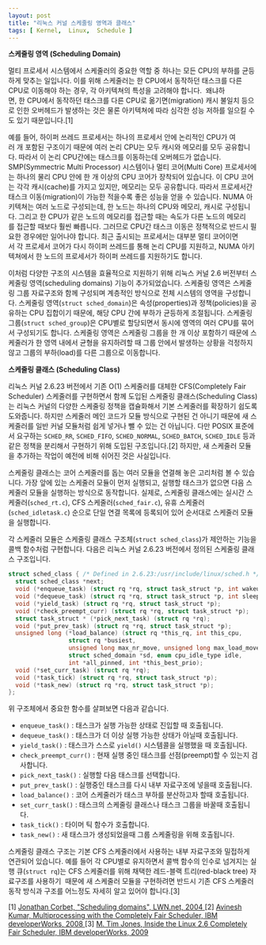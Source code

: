 ```yaml
---
layout: post
title: "리눅스 커널 스케줄링 영역과 클래스"
tags: [ Kernel,  Linux,  Schedule ]
---
```

**스케줄링 영역 (Scheduling Domain)**

멀티 프로세서 시스템에서 스케줄러의 중요한 역할 중 하나는 모든 CPU의 부하를 균등하게 맞추는 일입니다. 이를 위해 스케줄러는 한 CPU에서 동작하던 태스크를 다른 CPU로 이동해야 하는 경우, 각 아키텍쳐의 특성을 고려해야 합니다.  왜냐하면, 한 CPU에서 동작하던 태스크를 다른 CPU로 옮기면(migration) 캐시 불일치 등으로 인한 오버헤드가 발생하는 것은 물론 아키텍쳐에 따라 심각한 성능 저하를 일으킬 수도 있기 때문입니다.[1]

예를 들어, 하이퍼 쓰레드 프로세서는 하나의 프로세서 안에 논리적인 CPU가 여러 개 포함된 구조이기 때문에 여러 논리 CPU는 모두 캐시와 메모리를 모두 공유합니다. 따라서 이 논리 CPU간에는 태스크를 이동하는데 오버헤드가 없습니다. SMP(Symmectric Multi Processor) 시스템이나 멀티 코어(Multi Core) 프로세서에는 하나의 물리 CPU 안에 한 개 이상의 CPU 코어가 장착되어 있습니다. 이 CPU 코어는 각각 캐시(cache)를 가지고 있지만, 메모리는 모두 공유합니다. 따라서 프로세서간 태스크 이동(migration)이 가능한 적을수록 좋은 성능을 얻을 수 있습니다. NUMA 아키텍쳐는 여러 노드로 구성되는데, 한 노드는 하나의 CPU와 메모리, 캐시로 구성됩니다. 그리고 한 CPU가 같은 노드의 메모리를 접근할 때는 속도가 다른 노드의 메모리를 접근할 때보다 훨씬 빠릅니다. 그러므로 CPU간 태스크 이동은 정책적으로 반드시 필요한 경우에만 일어나야 합니다. 최근 출시되는 프로세서는 대부분 멀티 코어이면서 각 프로세서 코어가 다시 하이퍼 쓰레드를 통해 논리 CPU를 지원하고, NUMA 아키텍쳐에서 한 노드의 프로세서가 하이퍼 쓰레드를 지원하기도 합니다.

이처럼 다양한 구조의 시스템을 효율적으로 지원하기 위해 리눅스 커널 2.6 버전부터 스케줄링 영역(scheduling domains) 기능이 추가되었습니다. 스케줄링 영역은 스케줄링 그룹 자료구조와 함께 구성되며 계층적인 방식으로 전체 시스템의 영역을 구성합니다. 스케줄링 영역(`struct sched_domain`)은 속성(properties)과 정책(policies)을 공유하는 CPU 집합이기 때문에, 해당 CPU 간에 부하가 균등하게 조절됩니다. 스케줄링 그룹(`struct sched_group`)은 CPU별로 할당되면서 동시에 영역의 여러 CPU를 묶어서 구성되기도 합니다. 스케줄링 영역은 스케줄링 그룹을 한 개 이상 포함하기 때문에 스케줄러가 한 영역 내에서 균형을 유지하려할 때 그룹 안에서 발생하는 상황을 걱정하지 않고 그룹의 부하(load)를 다른 그룹으로 이동합니다.

**스케줄링 클래스 (Scheduling Class)**

리눅스 커널 2.6.23 버전에서 기존 O(1) 스케줄러를 대체한 CFS(Completely Fair Scheduler) 스케줄러를 구현하면서 함께 도입된 스케줄링 클래스(Scheduling Class)는 리눅스 커널의 다양한 스케줄링 정책을 캡슐화해서 기본 스케줄러를 확장하기 쉽도록 도와줍니다. 하지만 스케줄러 메인 코드가 모듈 방식으로 구현된 건 아니기 때문에 새 스케줄러를 일반 커널 모듈처럼 쉽게 넣거나 뺄 수 있는 건 아닙니다. 다만 POSIX 표준에서 요구하는 `SCHED_RR`, `SCHED_FIFO`, `SCHED_NORMAL`, `SCHED_BATCH`, `SCHED_IDLE` 등과 같은 정책을 분리해서 구현하기 위해 도입된 구조입니다.[2] 하지만, 새 스케줄러 모듈을 추가하는 작업이 예전에 비해 쉬어진 것은 사실입니다.

스케줄링 클래스는 코어 스케줄러를 돕는 여러 모듈을 연결해 놓은 고리처럼 볼 수 있습니다. 가장 앞에 있는 스케줄러 모듈이 먼저 실행되고, 실행할 태스크가 없으면 다음 스케줄러 모듈을 실행하는 방식으로 동작합니다. 실제로, 스케줄링 클래스에는 실시간 스케줄러(`sched_rt.c`), CFS 스케줄러(`sched_fair.c`), 유휴 스케줄러(`sched_idletask.c`) 순으로 단일 연결 목록에 등록되어 있어 순서대로 스케줄러 모듈을 실행합니다.

각 스케줄러 모듈은 스케줄링 클래스 구조체(`struct sched_class`)가 제안하는 기능을 콜백 함수처럼 구현합니다. 다음은 리눅스 커널 2.6.23 버전에서 정의된 스케줄링 클래스 구조입니다.

```c
struct sched_class { /* Defined in 2.6.23:/usr/include/linux/sched.h */
  struct sched_class *next;
  void (*enqueue_task) (struct rq *rq, struct task_struct *p, int wakeup);
  void (*dequeue_task) (struct rq *rq, struct task_struct *p, int sleep);
  void (*yield_task) (struct rq *rq, struct task_struct *p);
  void (*check_preempt_curr) (struct rq *rq, struct task_struct *p);
  struct task_struct * (*pick_next_task) (struct rq *rq);
  void (*put_prev_task) (struct rq *rq, struct task_struct *p);
  unsigned long (*load_balance) (struct rq *this_rq, int this_cpu,
                 struct rq *busiest,
                 unsigned long max_nr_move, unsigned long max_load_move,
                 struct sched_domain *sd, enum cpu_idle_type idle,
                 int *all_pinned, int *this_best_prio);
  void (*set_curr_task) (struct rq *rq);
  void (*task_tick) (struct rq *rq, struct task_struct *p);
  void (*task_new) (struct rq *rq, struct task_struct *p);
};
```

위 구조체에서 중요한 함수를 살펴보면 다음과 같습니다.

-   `enqueue_task()` : 태스크가 실행 가능한 상태로 진입할 때 호출됩니다.
-   `dequeue_task()` : 태스크가 더 이상 실행 가능한 상태가 아닐때 호출됩니다.
-   `yield_task()` : 태스크가 스스로 `yield()` 시스템콜을 실행했을 때 호출됩니다.
-   `check_preempt_curr()` : 현재 실행 중인 태스크를 선점(preempt)할 수 있는지 검사합니다.
-   `pick_next_task()` : 실행할 다음 태스크를 선택합니다.
-   `put_prev_task()` : 실행중인 태스크를 다시 내부 자료구조에 넣을때 호출됩니다.
-   `load_balance()` : 코어 스케줄러가 태스크 부하를 분산하고자 할때 호출됩니다.
-   `set_curr_task()` : 태스크의 스케줄링 클래스나 태스크 그룹을 바꿀때 호출됩니다.
-   `task_tick()` : 타이머 틱 함수가 호출합니다.
-   `task_new()` : 새 태스크가 생성되었을때 그룹 스케줄링을 위해 호출됩니다.

스케줄링 클래스 구조는 기본 CFS 스케줄러에서 사용하는 내부 자료구조와 밀접하게 연관되어 있습니다. 예를 들어 각 CPU별로 유지하면서 콜백 함수의 인수로 넘겨지는 실행 큐(`struct rq`)는 CFS 스케줄러를 위해 채택한 레드-블랙 트리(red-black tree) 자료구조를 사용하기  때문에 새 스케줄러 모듈을 구현하려면 반드시 기존 CFS 스케줄러 동작 방식과 구조를 어느정도 자세히 알고 있어야 합니다.[3]

[1] [Jonathan Corbet, "Scheduling domains", LWN.net, 2004
](http://lwn.net/Articles/80911/)[2] [Avinesh Kumar, Multiprocessing with the Completely Fair Scheduler, IBM developerWorks, 2008
](http://www.ibm.com/developerworks/linux/library/l-cfs/)[3] [M. Tim Jones, Inside the Linux 2.6 Completely Fair Scheduler, IBM developerWorks, 2009](http://www.ibm.com/developerworks/linux/library/l-completely-fair-scheduler/)


